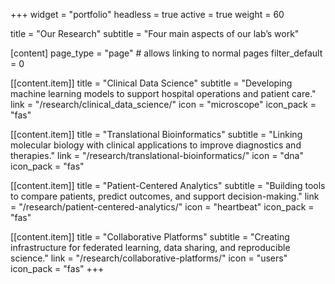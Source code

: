 +++
widget = "portfolio"
headless = true
active = true
weight = 60

title = "Our Research"
subtitle = "Four main aspects of our lab’s work"

[content]
  page_type = "page"  # allows linking to normal pages
  filter_default = 0

  [[content.item]]
    title = "Clinical Data Science"
    subtitle = "Developing machine learning models to support hospital operations and patient care."
    link = "/research/clinical_data_science/"
    icon = "microscope"
    icon_pack = "fas"

  [[content.item]]
    title = "Translational Bioinformatics"
    subtitle = "Linking molecular biology with clinical applications to improve diagnostics and therapies."
    link = "/research/translational-bioinformatics/"
    icon = "dna"
    icon_pack = "fas"

  [[content.item]]
    title = "Patient-Centered Analytics"
    subtitle = "Building tools to compare patients, predict outcomes, and support decision-making."
    link = "/research/patient-centered-analytics/"
    icon = "heartbeat"
    icon_pack = "fas"

  [[content.item]]
    title = "Collaborative Platforms"
    subtitle = "Creating infrastructure for federated learning, data sharing, and reproducible science."
    link = "/research/collaborative-platforms/"
    icon = "users"
    icon_pack = "fas"
+++
